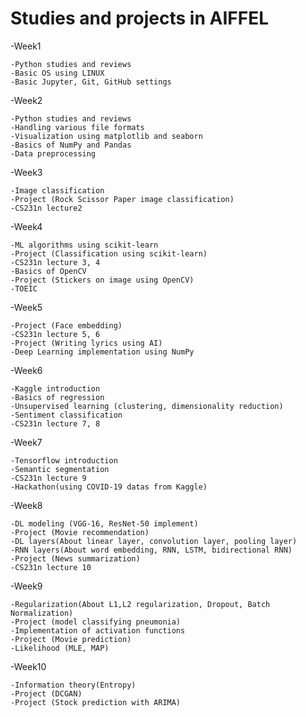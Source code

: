 # Studies and projects in AIFFEL

-Week1   
      
    -Python studies and reviews
    -Basic OS using LINUX
    -Basic Jupyter, Git, GitHub settings

-Week2

    -Python studies and reviews
    -Handling various file formats
    -Visualization using matplotlib and seaborn
    -Basics of NumPy and Pandas
    -Data preprocessing
    
-Week3

    -Image classification
    -Project (Rock Scissor Paper image classification)
    -CS231n lecture2

-Week4

    -ML algorithms using scikit-learn
    -Project (Classification using scikit-learn)
    -CS231n lecture 3, 4
    -Basics of OpenCV
    -Project (Stickers on image using OpenCV)
    -TOEIC

-Week5

    -Project (Face embedding)
    -CS231n lecture 5, 6
    -Project (Writing lyrics using AI)
    -Deep Learning implementation using NumPy

-Week6

    -Kaggle introduction
    -Basics of regression
    -Unsupervised learning (clustering, dimensionality reduction)
    -Sentiment classification
    -CS231n lecture 7, 8

-Week7

    -Tensorflow introduction
    -Semantic segmentation
    -CS231n lecture 9
    -Hackathon(using COVID-19 datas from Kaggle)

-Week8

    -DL modeling (VGG-16, ResNet-50 implement)
    -Project (Movie recommendation)
    -DL layers(About linear layer, convolution layer, pooling layer)
    -RNN layers(About word embedding, RNN, LSTM, bidirectional RNN)
    -Project (News summarization)
    -CS231n lecture 10

-Week9

    -Regularization(About L1,L2 regularization, Dropout, Batch Normalization)
    -Project (model classifying pneumonia)
    -Implementation of activation functions
    -Project (Movie prediction)
    -Likelihood (MLE, MAP)

-Week10

    -Information theory(Entropy)
    -Project (DCGAN)
    -Project (Stock prediction with ARIMA)
